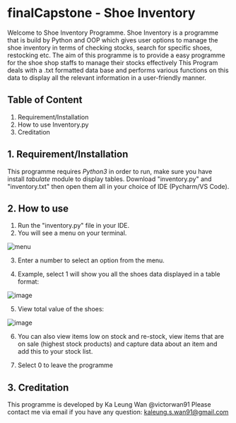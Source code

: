 # finalCapstone - Shoe Inventory
Welcome to Shoe Inventory Programme. 
Shoe Inventory is a programme that is build by Python and OOP which gives user options to manage the shoe inventory in terms of checking stocks, search for specific shoes, restocking etc. The aim of this programme is to provide a easy programme for the shoe shop staffs to manage their stocks effectively
 This Program deals with a .txt formatted data base and performs various functions on this data to display all the relevant information in a user-friendly manner. 

## Table of Content
1. Requirement/Installation
2. How to use Inventory.py
3. Creditation

## 1. Requirement/Installation
This programme requires *Python3* in order to run, make sure you have install *tabulate* module to display tables.
Download "inventory.py" and "inventory.txt" then open them all in your choice of IDE (Pycharm/VS Code).

## 2. How to use
1. Run the "inventory.py" file in your IDE.
2. You will see a menu on your terminal.

![menu](https://user-images.githubusercontent.com/121520797/218285430-378f44c2-7917-452a-a4b7-5fd6a2b39f4f.JPG)

3. Enter a number to select an option from the menu.

4. Example, select 1 will show you all the shoes data displayed in a table format:

![image](https://user-images.githubusercontent.com/121520797/218285485-31486c1d-7eb2-4e24-b091-3eb333bc36ab.png)

5. View total value of the shoes:

![image](https://user-images.githubusercontent.com/121520797/218285612-06b1e28c-a687-4695-aaff-0ef081d8a9ec.png)

6. You can also view items low on stock and re-stock, view items that are on sale (highest stock products) and capture data about an item and add this to your stock list.

7. Select 0 to leave the programme

## 3. Creditation
This programme is developed by Ka Leung Wan @victorwan91
Please contact me via email if you have any question: kaleung.s.wan91@gmail.com
